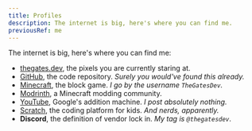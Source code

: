 ```yaml
---
title: Profiles
description: The internet is big, here's where you can find me.
previousRef: me
---
```


The internet is big, here's where you can find me:

- [thegates.dev](https://thegates.dev), the pixels you are currently staring at.
- [GitHub](https://github.com/thegatesdev/), the code repository. *Surely you would've found this already.*
- [Minecraft](https://namemc.com/profile/TheGatesDev.1), the block game. *I go by the username `TheGatesDev`.*
- [Modrinth](https://modrinth.com/user/thegatesdev), a Minecraft modding community.
- [YouTube](https://youtube.com/@thegatesdev), Google's addition machine. *I post absolutely nothing.*
- [Scratch](https://scratch.mit.edu/users/thegatesdev/), the coding platform for kids. *And nerds, apparently.*
- **Discord**, the definition of vendor lock in. *My tag is `@thegatesdev`*.
